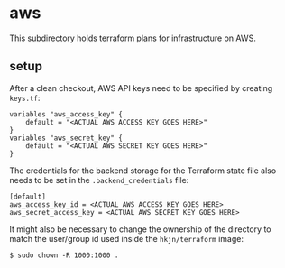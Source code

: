 # aws

This subdirectory holds terraform plans for infrastructure on AWS.

## setup

After a clean checkout, AWS API keys need to be specified by creating `keys.tf`:

```
variables "aws_access_key" {
	default = "<ACTUAL AWS ACCESS KEY GOES HERE>"
}
variables "aws_secret_key" {
	default = "<ACTUAL AWS SECRET KEY GOES HERE>"
}
```

The credentials for the backend storage for the Terraform state file also needs to
be set in the `.backend_credentials` file:
```
[default]
aws_access_key_id = <ACTUAL AWS ACCESS KEY GOES HERE>
aws_secret_access_key = <ACTUAL AWS SECRET KEY GOES HERE>
```

It might also be necessary to change the ownership of the directory to match
the user/group id used inside the `hkjn/terraform` image:

```
$ sudo chown -R 1000:1000 .
```
